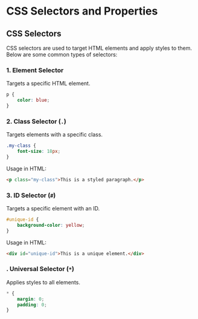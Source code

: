 # CSS Selectors and Properties

## CSS Selectors
CSS selectors are used to target HTML elements and apply styles to them. Below are some common types of selectors:


### 1. Element Selector
Targets a specific HTML element.
```css
p {
    color: blue;
}
```

### 2. Class Selector (`.`)
Targets elements with a specific class.
```css
.my-class {
    font-size: 18px;
}
```
Usage in HTML:
```html
<p class="my-class">This is a styled paragraph.</p>
```

### 3. ID Selector (`#`)
Targets a specific element with an ID.
```css
#unique-id {
    background-color: yellow;
}
```
Usage in HTML:
```html
<div id="unique-id">This is a unique element.</div>
```


  ### . Universal Selector (`*`)
Applies styles to all elements.
```css
* {
    margin: 0;
    padding: 0;
}
```
